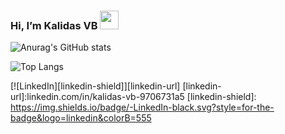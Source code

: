   ### Hi, I’m  Kalidas VB <img src="https://raw.githubusercontent.com/MartinHeinz/MartinHeinz/master/wave.gif" width="30px">

 
![Anurag's GitHub stats](https://github-readme-stats.vercel.app/api?username=KalidasVijayBhak&count_private=true&show_icons=true&theme=dark)
 
 

 
![Top Langs](https://github-readme-stats.vercel.app/api/top-langs/?username=KalidasVijayBhak&layout=compact&count_private=true&show_icons=true&theme=dark) 

[![LinkedIn][linkedin-shield]][linkedin-url]
[linkedin-url]:linkedin.com/in/kalidas-vb-9706731a5
[linkedin-shield]: https://img.shields.io/badge/-LinkedIn-black.svg?style=for-the-badge&logo=linkedin&colorB=555
